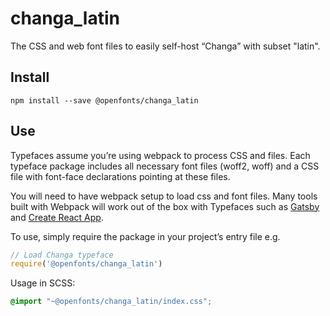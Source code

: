 
# changa_latin

The CSS and web font files to easily self-host “Changa” with subset "latin".

## Install

`npm install --save @openfonts/changa_latin`

## Use

Typefaces assume you’re using webpack to process CSS and files. Each typeface
package includes all necessary font files (woff2, woff) and a CSS file with
font-face declarations pointing at these files.

You will need to have webpack setup to load css and font files. Many tools built
with Webpack will work out of the box with Typefaces such as [Gatsby](https://github.com/gatsbyjs/gatsby)
and [Create React App](https://github.com/facebookincubator/create-react-app).

To use, simply require the package in your project’s entry file e.g.

```javascript
// Load Changa typeface
require('@openfonts/changa_latin')
```

Usage in SCSS:
```scss
@import "~@openfonts/changa_latin/index.css";
```
